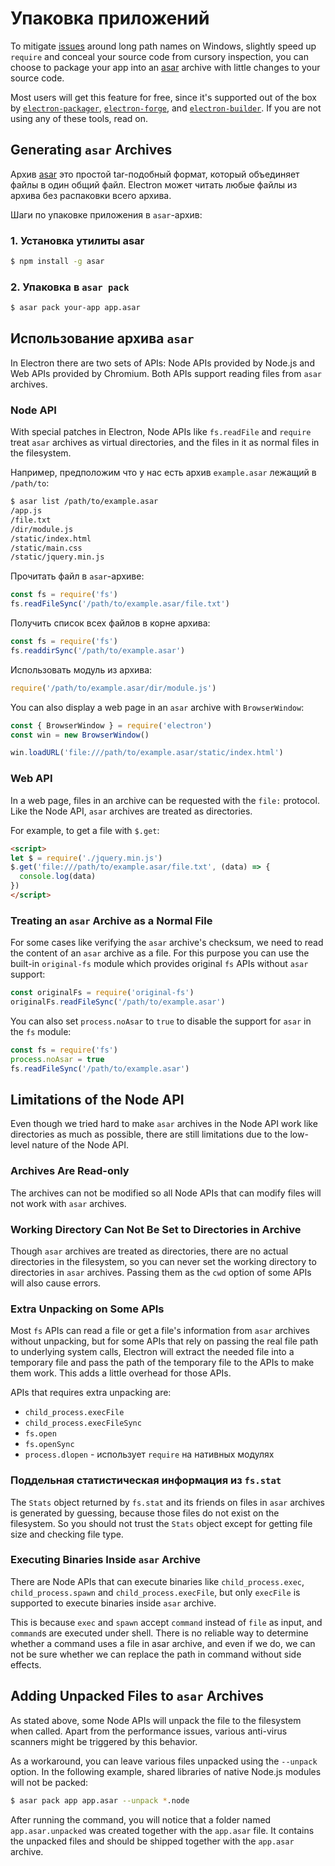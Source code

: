 # Упаковка приложений

To mitigate [issues](https://github.com/joyent/node/issues/6960) around long path names on Windows, slightly speed up `require` and conceal your source code from cursory inspection, you can choose to package your app into an [asar](https://github.com/electron/asar) archive with little changes to your source code.

Most users will get this feature for free, since it's supported out of the box by [`electron-packager`](https://github.com/electron-userland/electron-packager), [`electron-forge`](https://github.com/electron-userland/electron-forge), and [`electron-builder`](https://github.com/electron-userland/electron-builder). If you are not using any of these tools, read on.

## Generating `asar` Archives

Архив [asar](https://github.com/electron/asar) это простой tar-подобный формат, который объединяет файлы в один общий файл. Electron может читать любые файлы из архива без распаковки всего архива.

Шаги по упаковке приложения в `asar`-архив:

### 1. Установка утилиты asar

```sh
$ npm install -g asar
```

### 2. Упаковка в `asar pack`

```sh
$ asar pack your-app app.asar
```

## Использование архива `asar`

In Electron there are two sets of APIs: Node APIs provided by Node.js and Web APIs provided by Chromium. Both APIs support reading files from `asar` archives.

### Node API

With special patches in Electron, Node APIs like `fs.readFile` and `require` treat `asar` archives as virtual directories, and the files in it as normal files in the filesystem.

Например, предположим что у нас есть архив `example.asar` лежащий в `/path/to`:

```sh
$ asar list /path/to/example.asar
/app.js
/file.txt
/dir/module.js
/static/index.html
/static/main.css
/static/jquery.min.js
```

Прочитать файл в `asar`-архиве:

```javascript
const fs = require('fs')
fs.readFileSync('/path/to/example.asar/file.txt')
```

Получить список всех файлов в корне архива:

```javascript
const fs = require('fs')
fs.readdirSync('/path/to/example.asar')
```

Использовать модуль из архива:

```javascript
require('/path/to/example.asar/dir/module.js')
```

You can also display a web page in an `asar` archive with `BrowserWindow`:

```javascript
const { BrowserWindow } = require('electron')
const win = new BrowserWindow()

win.loadURL('file:///path/to/example.asar/static/index.html')
```

### Web API

In a web page, files in an archive can be requested with the `file:` protocol. Like the Node API, `asar` archives are treated as directories.

For example, to get a file with `$.get`:

```html
<script>
let $ = require('./jquery.min.js')
$.get('file:///path/to/example.asar/file.txt', (data) => {
  console.log(data)
})
</script>
```

### Treating an `asar` Archive as a Normal File

For some cases like verifying the `asar` archive's checksum, we need to read the content of an `asar` archive as a file. For this purpose you can use the built-in `original-fs` module which provides original `fs` APIs without `asar` support:

```javascript
const originalFs = require('original-fs')
originalFs.readFileSync('/path/to/example.asar')
```

You can also set `process.noAsar` to `true` to disable the support for `asar` in the `fs` module:

```javascript
const fs = require('fs')
process.noAsar = true
fs.readFileSync('/path/to/example.asar')
```

## Limitations of the Node API

Even though we tried hard to make `asar` archives in the Node API work like directories as much as possible, there are still limitations due to the low-level nature of the Node API.

### Archives Are Read-only

The archives can not be modified so all Node APIs that can modify files will not work with `asar` archives.

### Working Directory Can Not Be Set to Directories in Archive

Though `asar` archives are treated as directories, there are no actual directories in the filesystem, so you can never set the working directory to directories in `asar` archives. Passing them as the `cwd` option of some APIs will also cause errors.

### Extra Unpacking on Some APIs

Most `fs` APIs can read a file or get a file's information from `asar` archives without unpacking, but for some APIs that rely on passing the real file path to underlying system calls, Electron will extract the needed file into a temporary file and pass the path of the temporary file to the APIs to make them work. This adds a little overhead for those APIs.

APIs that requires extra unpacking are:

* `child_process.execFile`
* `child_process.execFileSync`
* `fs.open`
* `fs.openSync`
* `process.dlopen` - использует `require` на нативных модулях

### Поддельная статистическая информация из `fs.stat`

The `Stats` object returned by `fs.stat` and its friends on files in `asar` archives is generated by guessing, because those files do not exist on the filesystem. So you should not trust the `Stats` object except for getting file size and checking file type.

### Executing Binaries Inside `asar` Archive

There are Node APIs that can execute binaries like `child_process.exec`, `child_process.spawn` and `child_process.execFile`, but only `execFile` is supported to execute binaries inside `asar` archive.

This is because `exec` and `spawn` accept `command` instead of `file` as input, and `command`s are executed under shell. There is no reliable way to determine whether a command uses a file in asar archive, and even if we do, we can not be sure whether we can replace the path in command without side effects.

## Adding Unpacked Files to `asar` Archives

As stated above, some Node APIs will unpack the file to the filesystem when called. Apart from the performance issues, various anti-virus scanners might be triggered by this behavior.

As a workaround, you can leave various files unpacked using the `--unpack` option. In the following example, shared libraries of native Node.js modules will not be packed:

```sh
$ asar pack app app.asar --unpack *.node
```

After running the command, you will notice that a folder named `app.asar.unpacked` was created together with the `app.asar` file. It contains the unpacked files and should be shipped together with the `app.asar` archive.